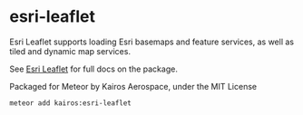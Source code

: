 esri-leaflet
============

Esri Leaflet supports loading Esri basemaps and feature services, as well as tiled and dynamic map services.


See [Esri Leaflet](https://github.com/Esri/esri-leaflet) for full docs on the package.

Packaged for Meteor by Kairos Aerospace, under the MIT License 

    meteor add kairos:esri-leaflet


